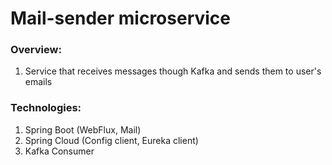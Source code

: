 # Mail-sender microservice

### Overview:

1. Service that receives messages though Kafka and sends them to user's emails


### Technologies:

1. Spring Boot (WebFlux, Mail)
2. Spring Cloud (Config client, Eureka client)
3. Kafka Consumer

